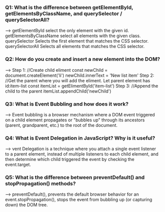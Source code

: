 ### Q1: What is the difference between getElementById, getElementsByClassName, and querySelector / querySelectorAll?
--> getElementById select the only element with the given id. 
    getElementsByClassName select all elements with the given class. 
    querySelector Selects the first element that matches the CSS selector.
    querySelectorAll Selects all elements that matches the CSS selector.

### Q2: How do you create and insert a new element into the DOM?
--> Step 1: //Create child eliment
            const newChild = document.createElement('li')
            newChild.innerText = 'New list item'
    Step 2: //Get the parent where you will add the eliment. Let parent element has id:item-list
            const itemList = getElimentById('item-list')
    Step 3: //Append the child to the parent
            itemList.appendChild('newChild')

### Q3: What is Event Bubbling and how does it work?
--> Event bubbling is a browser mechanism where a DOM event triggered on a child element propagates or "bubbles up" through its ancestors (parent, grandparent, etc.) to the root of the document.

### Q4: What is Event Delegation in JavaScript? Why is it useful?
--> vent Delegation is a technique where you attach a single event listener to a parent element, instead of multiple listeners to each child element, and then determine which child triggered the event by checking the event.target.

### Q5: What is the difference between preventDefault() and stopPropagation() methods?
--> preventDefault(), prevents the default browser behavior for an event.stopPropagation(), stops the event from bubbling up (or capturing down) the DOM tree.
            
    
